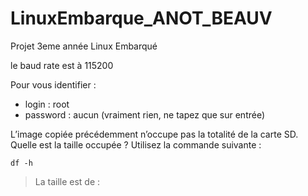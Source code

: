 # LinuxEmbarque_ANOT_BEAUV
Projet 3eme année Linux Embarqué

le baud rate est à 115200

Pour vous identifier :
  * login : root
  * password : aucun (vraiment rien, ne tapez que sur entrée)
    
L’image copiée précédemment n’occupe pas la totalité de la carte SD. 
Quelle est la taille occupée ? Utilisez la commande suivante :
```
df -h
```
> La taille est de : 
